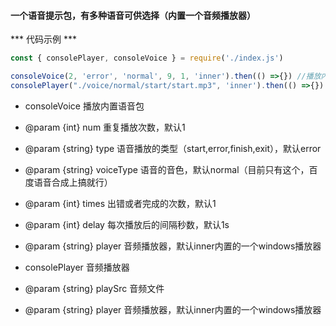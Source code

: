 #### 一个语音提示包，有多种语音可供选择（内置一个音频播放器）
*** 代码示例 ***
```javascript
const { consolePlayer, consoleVoice } = require('./index.js')

consoleVoice(2, 'error', 'normal', 9, 1, 'inner').then(() =>{}) //播放内置语音包
consolePlayer("./voice/normal/start/start.mp3", 'inner').then(() =>{}) //一个小型的windows命令行音频播放器 mpg123
```
 * consoleVoice 播放内置语音包
 * @param {int} num 重复播放次数，默认1
 * @param {string} type 语音播放的类型（start,error,finish,exit），默认error
 * @param {string} voiceType 语音的音色，默认normal（目前只有这个，百度语音合成上搞就行）
 * @param {int} times 出错或者完成的次数，默认1
 * @param {int} delay 每次播放后的间隔秒数，默认1s
 * @param {string} player 音频播放器，默认inner内置的一个windows播放器

 * consolePlayer 音频播放器
 * @param {string} playSrc 音频文件
 * @param {string} player 音频播放器，默认inner内置的一个windows播放器